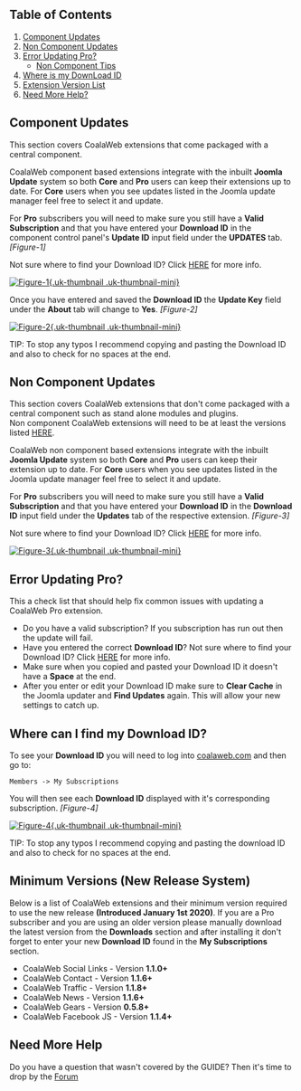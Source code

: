 ## Table of Contents
1.  [Component Updates](#com-updates)
2.  [Non Component Updates](#non-com-updates)
3.  [Error Updating Pro?](#pro-error)
    - [Non Component Tips](#error-non-com)
4.  [Where is my DownLoad ID](#dl-id)
5.  [Extension Version List](#versions)
5.  [Need More Help?](#more-help)

## <a class="doc-top" name="com-updates"></a>Component Updates

<div class="uk-alert">This section covers CoalaWeb extensions that come packaged with a central component.</div>

CoalaWeb component based extensions integrate with the inbuilt **Joomla Update** system so both **Core** and **Pro** users can keep their extensions up to date. For **Core** users when you see updates listed in the Joomla update manager feel free to select it and update. 

For **Pro** subscribers you will need to make sure you still have a **Valid Subscription** and that you have entered your **Download ID** in the component control panel's **Update ID** input field under the **UPDATES** tab. *\[Figure-1\]*

<div class="uk-alert">Not sure where to find your Download ID? Click <a href="#dl-id">HERE</a> for more info.</div>

<a data-lightbox="on" href="https://d1tgoab1lhw0tx.cloudfront.net/images/docs/joomla-extensions/general/updates/coalaweb-updates-1.png">![Figure-1](https://d1tgoab1lhw0tx.cloudfront.net/images/docs/joomla-extensions/general/updates/coalaweb-updates-1.png "Figure-1"){.uk-thumbnail .uk-thumbnail-mini}</a>

Once you have entered and saved the **Download ID** the **Update Key** field under the **About** tab will change to **Yes**. *\[Figure-2\]*

<a data-lightbox="on" href="https://d1tgoab1lhw0tx.cloudfront.net/images/docs/joomla-extensions/general/updates/coalaweb-updates-2.png">![Figure-2](https://d1tgoab1lhw0tx.cloudfront.net/images/docs/joomla-extensions/general/updates/coalaweb-updates-2.png "Figure-2"){.uk-thumbnail .uk-thumbnail-mini}</a>

<div class="uk-alert">TIP: To stop any typos I recommend copying and pasting the Download ID and also to check for no spaces at the end.</div>

## <a name="non-com-updates"></a>Non Component Updates

<div class="uk-alert">This section covers CoalaWeb extensions that don't come packaged with a central component such as stand alone modules and plugins.</div>

<div class="uk-alert uk-alert-warning">Non component CoalaWeb extensions will need to be at least the versions listed <a href="#versions">HERE</a>.</div>

CoalaWeb non component based extensions integrate with the inbuilt **Joomla Update** system so both **Core** and **Pro** users can keep their extension up to date. For **Core** users when you see updates listed in the Joomla update manager feel free to select it and update.

For **Pro** subscribers you will need to make sure you still have a **Valid Subscription** and that you have entered your **Download ID** in the **Download ID** input field under the **Updates** tab of the respective extension. *\[Figure-3\]*

<div class="uk-alert">Not sure where to find your Download ID? Click <a href="#dl-id">HERE</a> for more info.</div>

<a data-lightbox="on" href="https://d1tgoab1lhw0tx.cloudfront.net/images/docs/joomla-extensions/general/updates/coalaweb-updates-3.png">![Figure-3](https://d1tgoab1lhw0tx.cloudfront.net/images/docs/joomla-extensions/general/updates/coalaweb-updates-3.png "Figure-3"){.uk-thumbnail .uk-thumbnail-mini}</a>

## <a name="pro-error"></a>Error Updating Pro?

<div class="uk-alert">This a check list that should help fix common issues with updating a CoalaWeb Pro extension.</div>

- Do you have a valid subscription? If you subscription has run out then the update will fail.
- Have you entered the correct **Download ID**? Not sure where to find your Download ID? Click <a href="#dl-id">HERE</a> for more info.
- Make sure when you copied and pasted your Download ID it doesn't have a **Space** at the end.
- After you enter or edit your Download ID make sure to **Clear Cache** in the Joomla updater and **Find Updates** again. This will allow your new settings to catch up.

## <a name="dl-id"></a> Where can I find my Download ID?

To see your **Download ID** you will need to log into [coalaweb.com](https://coalaweb.com) and then go to:

    Members -> My Subscriptions

You will then see each **Download ID** displayed with it's corresponding subscription. *\[Figure-4\]*

<a data-lightbox="on" href="https://d1tgoab1lhw0tx.cloudfront.net/images/docs/joomla-extensions/general/updates/coalaweb-updates-4.png">![Figure-4](https://d1tgoab1lhw0tx.cloudfront.net/images/docs/joomla-extensions/general/updates/coalaweb-updates-4.png "Figure-4"){.uk-thumbnail .uk-thumbnail-mini}</a>

<div class="uk-alert">TIP: To stop any typos I recommend copying and pasting the download ID and also to check for no spaces at the end.</div>

## <a name="versions"></a> Minimum Versions (New Release System) 

Below is a list of CoalaWeb extensions and their minimum version required to use the new release **(Introduced January 1st 2020)**. If you are a Pro subscriber and you are using an older version please manually download the latest version from the **Downloads** section and after installing it don't forget to enter your new **Download ID** found in the **My Subscriptions** section.

- CoalaWeb Social Links - Version **1.1.0+**
- CoalaWeb Contact - Version **1.1.6+**
- CoalaWeb Traffic - Version **1.1.8+**
- CoalaWeb News - Version **1.1.6+**
- CoalaWeb Gears - Version **0.5.8+**
- CoalaWeb Facebook JS - Version **1.1.4+**

## <a name="more-help"></a>Need More Help

<div class="uk-alert">Do you have a question that wasn't covered by the GUIDE? Then it's time to drop by the <a href="https://coalaweb.com/forum/index" target="_self">Forum</a></div>